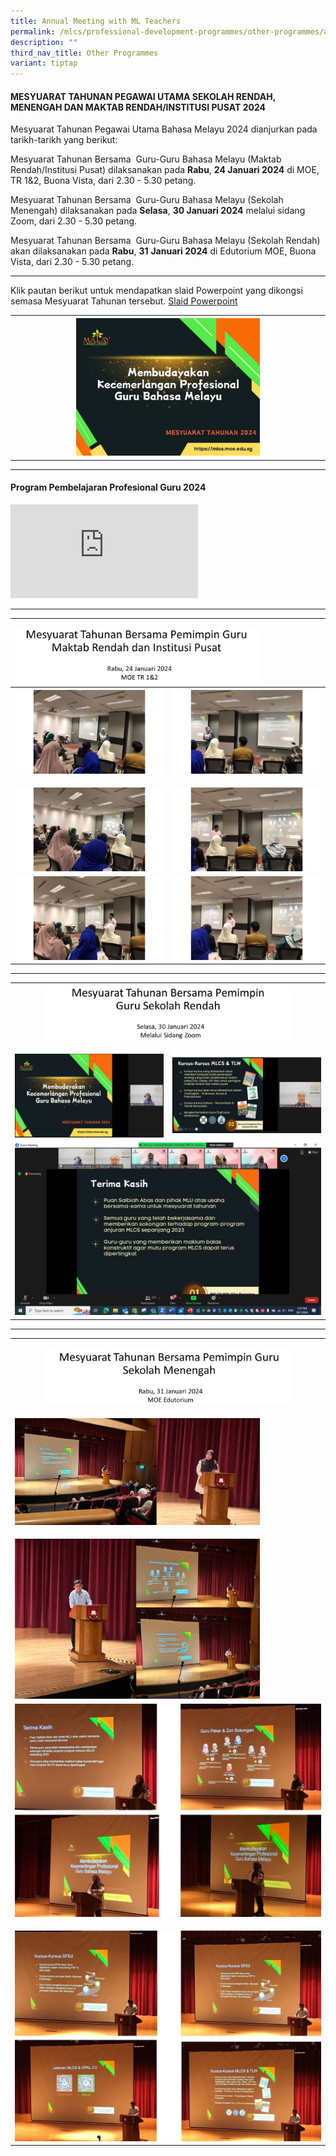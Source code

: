 ```yaml
---
title: Annual Meeting with ML Teachers
permalink: /mlcs/professional-development-programmes/other-programmes/annual-meeting-with-ml-teachers/
description: ""
third_nav_title: Other Programmes
variant: tiptap
---
```

<h4>MESYUARAT TAHUNAN PEGAWAI UTAMA SEKOLAH RENDAH, MENENGAH DAN MAKTAB RENDAH/INSTITUSI PUSAT 2024</h4>
<p>Mesyuarat Tahunan Pegawai Utama Bahasa Melayu 2024 dianjurkan pada tarikh-tarikh
yang berikut:</p>
<p>Mesyuarat Tahunan Bersama&nbsp; Guru-Guru Bahasa Melayu (Maktab Rendah/Institusi
Pusat) dilaksanakan pada&nbsp;<strong>Rabu</strong>,&nbsp;<strong>24 Januari 2024</strong>&nbsp;di
MOE, TR 1&amp;2, Buona Vista, dari 2.30 - 5.30 petang.</p>
<p>Mesyuarat Tahunan Bersama&nbsp; Guru-Guru Bahasa Melayu (Sekolah Menengah)
dilaksanakan pada&nbsp;<strong>Selasa</strong>,&nbsp;<strong>30 Januari 2024</strong>&nbsp;melalui
sidang Zoom, dari 2.30 - 5.30 petang.</p>
<p>Mesyuarat Tahunan Bersama&nbsp; Guru-Guru Bahasa Melayu (Sekolah Rendah)
akan dilaksanakan pada&nbsp;<strong>Rabu</strong>,&nbsp;<strong>31</strong>&nbsp;<strong>Januari 2024</strong>&nbsp;di
Edutorium MOE, Buona Vista, dari 2.30 - 5.30 petang.</p>
<hr>
<p>Klik pautan berikut untuk mendapatkan&nbsp;slaid Powerpoint&nbsp;yang
dikongsi semasa Mesyuarat Tahunan tersebut. <a href="/files/Annual_Meeting_2024_presentation_slides.pdf" rel="noopener noreferrer nofollow" target="_blank">Slaid Powerpoint</a>
</p>
<table>
<tbody>
<tr>
<th rowspan="1" colspan="1"><a class="isomer-image-wrapper" href="/files/Annual_Meeting_2024_presentation_slides.pdf"><img style="width: 60%;" height="auto" width="100%" alt="" src="/images/AM_ppt_cover.jpg"></a>
</th>
</tr>
</tbody>
</table>
<hr>
<h4><strong>Program Pembelajaran Profesional Guru 2024</strong></h4>
<div class="iframe-wrapper">
<iframe allowfullscreen="true" frameborder="0" src="https://www.youtube.com/embed/rE5kwQ3JoEk?si=6wxC1g3V4_XlBfbi"></iframe>
</div>
<hr>
<table>
<tbody>
<tr>
<td rowspan="1" colspan="2">
<p></p>
<div class="isomer-image-wrapper">
<img style="width: 80%;" height="auto" width="100%" alt="" src="/images/24Jan2024_AnnualMeet2024__1a_.JPG">
</div>
</td>
</tr>
<tr>
<th rowspan="1" colspan="1">
<div class="isomer-image-wrapper">
<img style="width: 100%" height="auto" width="100%" alt="" src="/images/24Jan2024_AnnualMeet2024__2_.JPG">
</div>
</th>
<th rowspan="1" colspan="1">
<div class="isomer-image-wrapper">
<img style="width: 100%" height="auto" width="100%" alt="" src="/images/24Jan2024_AnnualMeet2024__3_.JPG">
</div>
</th>
</tr>
<tr>
<td rowspan="1" colspan="1">
<p></p>
<div class="isomer-image-wrapper">
<img style="width: 100%" height="auto" width="100%" alt="" src="/images/24Jan2024_AnnualMeet2024__4_.JPG">
</div>
</td>
<td rowspan="1" colspan="1">
<p></p>
<div class="isomer-image-wrapper">
<img style="width: 100%" height="auto" width="100%" alt="" src="/images/24Jan2024_AnnualMeet2024__5_.JPG">
</div>
</td>
</tr>
<tr>
<td rowspan="1" colspan="1">
<div class="isomer-image-wrapper">
<img style="width: 100%" height="auto" width="100%" alt="" src="/images/24Jan2024_AnnualMeet2024__6_.JPG">
</div>
</td>
<td rowspan="1" colspan="1">
<div class="isomer-image-wrapper">
<img style="width: 100%" height="auto" width="100%" alt="" src="/images/24Jan2024_AnnualMeet2024__7_.JPG">
</div>
</td>
</tr>
</tbody>
</table>
<hr>
<table>
<tbody>
<tr>
<th rowspan="1" colspan="2">
<div class="isomer-image-wrapper">
<img style="width: 80%;" height="auto" width="100%" alt="" src="/images/30Jan2024_AnnualMeet2024__1_.JPG">
</div>
</th>
</tr>
<tr>
<td rowspan="1" colspan="1">
<p></p>
<div class="isomer-image-wrapper">
<img style="width: 100%" height="auto" width="100%" alt="" src="/images/30Jan2024_01AnnualMeet2024.JPG">
</div>
</td>
<td rowspan="1" colspan="1">
<div class="isomer-image-wrapper">
<img style="width: 100%" height="auto" width="100%" alt="" src="/images/30Jan2024_03AnnualMeet2024.JPG">
</div>
</td>
</tr>
<tr>
<td rowspan="1" colspan="2">
<div class="isomer-image-wrapper">
<img style="width: 100%" height="auto" width="100%" alt="" src="/images/30Jan2024_02AnnualMeet2024.JPG">
</div>
</td>
</tr>
</tbody>
</table>
<hr>
<table>
<tbody>
<tr>
<th rowspan="1" colspan="1">
<p></p>
<div class="isomer-image-wrapper">
<img style="width: 80%;" height="auto" width="100%" alt="" src="/images/31Jan2024_AnnualMeet2024__1_.JPG">
</div>
</th>
</tr>
<tr>
<td rowspan="1" colspan="1">
<p></p>
<div class="isomer-image-wrapper">
<img style="width: 80%;" height="auto" width="100%" alt="" src="/images/31Jan2024_1_AnnualMeet2024.JPG">
</div>
</td>
</tr>
<tr>
<td rowspan="1" colspan="1">
<p></p>
<div class="isomer-image-wrapper">
<img style="width: 80%;" height="auto" width="100%" alt="" src="/images/31Jan2024_2_AnnualMeet2024.JPG">
</div>
</td>
</tr>
<tr>
<td rowspan="1" colspan="1">
<div class="isomer-image-wrapper">
<img style="width: 100%" height="auto" width="100%" alt="" src="/images/31Jan2024_5_AnnualMeet2024.JPG">
</div>
</td>
</tr>
<tr>
<td rowspan="1" colspan="1">
<p></p>
<div class="isomer-image-wrapper">
<img style="width: 100%" height="auto" width="100%" alt="" src="/images/31Jan2024_4_AnnualMeet2024.JPG">
</div>
</td>
</tr>
</tbody>
</table>
<p></p>